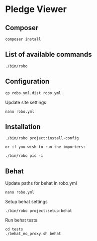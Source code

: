 # Pledge Viewer


## Composer

```
composer install
```

## List of available commands
```
./bin/robo
```


## Configuration

```
cp robo.yml.dist robo.yml
```

Update site settings
```
nano robo.yml
```

## Installation

```
./bin/robo project:install-config

or if you wish to run the importers:

./bin/robo pic -i

```

## Behat

Update paths for behat in robo.yml

```
nano robo.yml
```

Setup behat settings

```
./bin/robo project:setup-behat
```

Run behat tests

```
cd tests
./behat_no_proxy.sh behat
```
